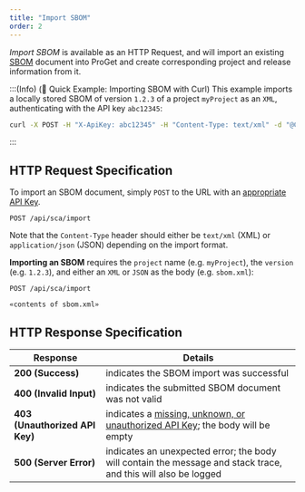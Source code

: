 ```yaml
---
title: "Import SBOM"
order: 2
---
```


*Import SBOM* is available as an HTTP Request, and will import an existing [SBOM](/docs/proget/sca/builds/proget-sca-sbom-importing-exporting#what-is-a-software-bill-of-materials-sbom) document into ProGet and create corresponding project and release information from it.

:::(Info) (🚀 Quick Example: Importing SBOM with Curl)
This example imports a locally stored SBOM of version `1.2.3` of a project `myProject` as an `XML`, authenticating with the API key `abc12345`:

```bash
curl -X POST -H "X-ApiKey: abc12345" -H "Content-Type: text/xml" -d "@C:/Users/Inedo/myProject-1.2.3-bom.xml" https://proget.corp.local/api/sca/import
```
:::

## HTTP Request Specification
To import an SBOM document, simply `POST` to the URL with an [appropriate API Key](/docs/proget/api/sca#authentication).

```plaintext
POST /api/sca/import
```

Note that the `Content-Type` header should either be `text/xml` (XML) or `application/json` (JSON) depending on the import format.

**Importing an SBOM** requires the `project` name (e.g. `myProject`), the `version` (e.g. `1.2.3`), and either an `XML` or `JSON` as the body (e.g. `sbom.xml`):

```plaintext
POST /api/sca/import

«contents of sbom.xml»
```

## HTTP Response Specification

| Response | Details |
| --- | --- |
| **200 (Success)** | indicates the SBOM import was successful |
| **400 (Invalid Input)** | indicates the submitted SBOM document was not valid |
| **403 (Unauthorized API Key)** | indicates a [missing, unknown, or unauthorized API Key](/docs/proget/api/sca#authentication); the body will be empty |
| **500 (Server Error)** | indicates an unexpected error; the body will contain the message and stack trace, and this will also be logged |
